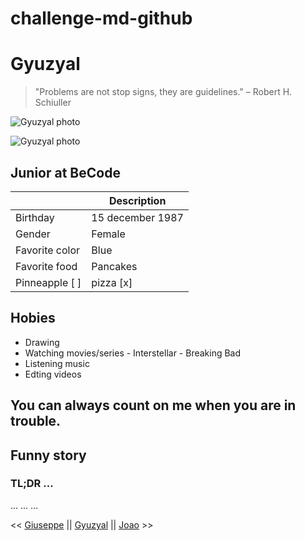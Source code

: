 # challenge-md-github

# Gyuzyal

> "Problems are not stop signs, they are guidelines." – Robert H. Schiuller

![Gyuzyal photo](Photo_YG.jpg)

![Gyuzyal photo](https://user-images.githubusercontent.com/84728899/119984732-06963500-bfc2-11eb-9d2b-6c9979deaa04.png)

## Junior at BeCode


|             | Description |
| ----------- | ----------- |
| Birthday    | 15 december 1987|
| Gender      | Female |
| Favorite color | Blue |
| Favorite food  | Pancakes |
| Pinneapple  [ ] | pizza [x]|

## Hobies

* Drawing
* Watching movies/series
        - Interstellar
        - Breaking Bad
* Listening music
* Edting videos

## You can always count on me when you are in trouble.

## Funny story
### TL;DR ... 
...
...
...



<< [Giuseppe](https://www.example.com) || [Gyuzyal](https://github.com/Gyuzyal) || [Joao](https://www.example.com) >>
